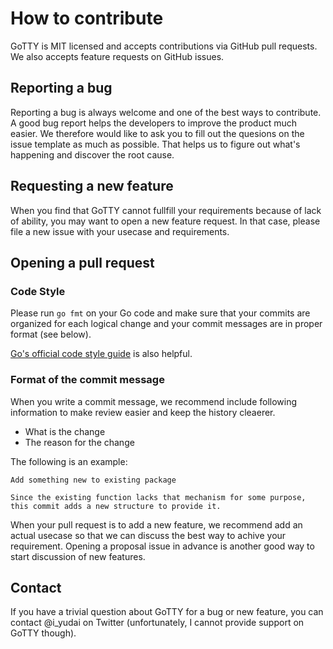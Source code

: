 # How to contribute

GoTTY is MIT licensed and accepts contributions via GitHub pull requests. We also accepts feature requests on GitHub issues.

## Reporting a bug

Reporting a bug is always welcome and one of the best ways to contribute. A good bug report helps the developers to improve the product much easier. We therefore would like to ask you to fill out the quesions on the issue template as much as possible. That helps us to figure out what's happening and discover the root cause.


## Requesting a new feature

When you find that GoTTY cannot fullfill your requirements because of lack of ability, you may want to open a new feature request. In that case, please file a new issue with your usecase and requirements.


## Opening a pull request

### Code Style

Please run `go fmt` on your Go code and make sure that your commits are organized for each logical change and your commit messages are in proper format (see below).

[Go's official code style guide](https://github.com/golang/go/wiki/CodeReviewComments) is also helpful.

### Format of the commit message

When you write a commit message, we recommend include following information to make review easier and keep the history cleaerer.

* What is the change
* The reason for the change

The following is an example:

```
Add something new to existing package

Since the existing function lacks that mechanism for some purpose,
this commit adds a new structure to provide it.
```

When your pull request is to add a new feature, we recommend add an actual usecase so that we can discuss the best way to achive your requirement. Opening a proposal issue in advance is another good way to start discussion of new features.


## Contact

If you have a trivial question about GoTTY for a bug or new feature, you can contact @i_yudai on Twitter (unfortunately, I cannot provide support on GoTTY though).
